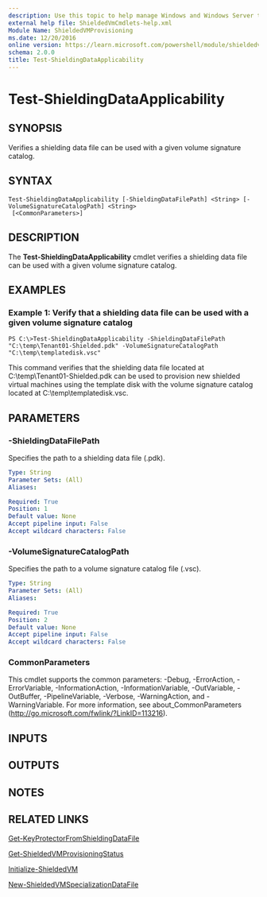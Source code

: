 ```yaml
---
description: Use this topic to help manage Windows and Windows Server technologies with Windows PowerShell.
external help file: ShieldedVmCmdlets-help.xml
Module Name: ShieldedVMProvisioning
ms.date: 12/20/2016
online version: https://learn.microsoft.com/powershell/module/shieldedvmcmdlets/test-shieldingdataapplicability?view=windowsserver2025-ps&wt.mc_id=ps-gethelp
schema: 2.0.0
title: Test-ShieldingDataApplicability
---
```


# Test-ShieldingDataApplicability

## SYNOPSIS
Verifies a shielding data file can be used with a given volume signature catalog.

## SYNTAX

```
Test-ShieldingDataApplicability [-ShieldingDataFilePath] <String> [-VolumeSignatureCatalogPath] <String>
 [<CommonParameters>]
```

## DESCRIPTION
The **Test-ShieldingDataApplicability** cmdlet verifies a shielding data file can be used with a given volume signature catalog.

## EXAMPLES

### Example 1: Verify that a shielding data file can be used with a given volume signature catalog
```
PS C:\>Test-ShieldingDataApplicability -ShieldingDataFilePath "C:\temp\Tenant01-Shielded.pdk" -VolumeSignatureCatalogPath "C:\temp\templatedisk.vsc"
```

This command verifies that the shielding data file located at C:\temp\Tenant01-Shielded.pdk can be used to provision new shielded virtual machines using the template disk with the volume signature catalog located at C:\temp\templatedisk.vsc.

## PARAMETERS

### -ShieldingDataFilePath
Specifies the path to a shielding data file (.pdk).

```yaml
Type: String
Parameter Sets: (All)
Aliases:

Required: True
Position: 1
Default value: None
Accept pipeline input: False
Accept wildcard characters: False
```

### -VolumeSignatureCatalogPath
Specifies the path to a volume signature catalog file (.vsc).

```yaml
Type: String
Parameter Sets: (All)
Aliases:

Required: True
Position: 2
Default value: None
Accept pipeline input: False
Accept wildcard characters: False
```

### CommonParameters
This cmdlet supports the common parameters: -Debug, -ErrorAction, -ErrorVariable, -InformationAction, -InformationVariable, -OutVariable, -OutBuffer, -PipelineVariable, -Verbose, -WarningAction, and -WarningVariable. For more information, see about_CommonParameters (http://go.microsoft.com/fwlink/?LinkID=113216).

## INPUTS

## OUTPUTS

## NOTES

## RELATED LINKS

[Get-KeyProtectorFromShieldingDataFile](./Get-KeyProtectorFromShieldingDataFile.md)

[Get-ShieldedVMProvisioningStatus](./Get-ShieldedVMProvisioningStatus.md)

[Initialize-ShieldedVM](./Initialize-ShieldedVM.md)

[New-ShieldedVMSpecializationDataFile](./New-ShieldedVMSpecializationDataFile.md)

